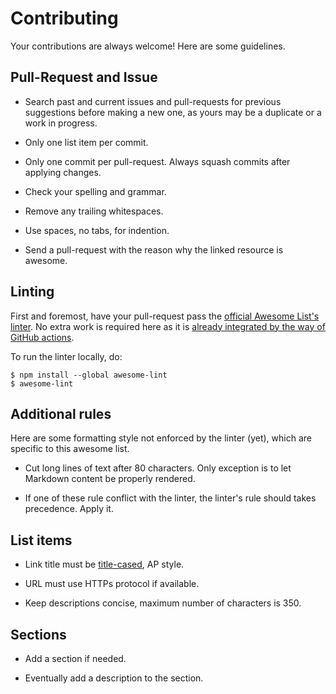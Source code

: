 # Contributing

Your contributions are always welcome! Here are some guidelines.


## Pull-Request and Issue

- Search past and current issues and pull-requests for previous suggestions
before making a new one, as yours may be a duplicate or a work in progress.

- Only one list item per commit.

- Only one commit per pull-request. Always squash commits after applying
  changes.

- Check your spelling and grammar.

- Remove any trailing whitespaces.

- Use spaces, no tabs, for indention.

- Send a pull-request with the reason why the linked resource is awesome.


## Linting

First and foremost, have your pull-request pass the [official Awesome List's
linter](https://github.com/sindresorhus/awesome-lint). No extra work is
required here as it is [already integrated by the way of GitHub
actions](./workflows/).

To run the linter locally, do:

```
$ npm install --global awesome-lint
$ awesome-lint
```


## Additional rules

Here are some formatting style not enforced by the linter (yet), which are
specific to this awesome list.

- Cut long lines of text after 80 characters. Only exception is to let Markdown
content be properly rendered.

- If one of these rule conflict with the linter, the linter's rule should takes
precedence. Apply it.


## List items

- Link title must be [title-cased](http://titlecapitalization.com), AP style.

- URL must use HTTPs protocol if available.

- Keep descriptions concise, maximum number of characters is 350.


## Sections

- Add a section if needed.

- Eventually add a description to the section.

